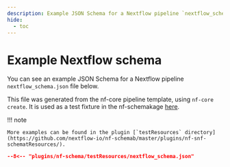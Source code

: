 ```yaml
---
description: Example JSON Schema for a Nextflow pipeline `nextflow_schema.json` file
hide:
  - toc
---
```


# Example Nextflow schema

You can see an example JSON Schema for a Nextflow pipeline `nextflow_schema.json` file below.

This file was generated from the nf-core pipeline template, using `nf-core create`.
It is used as a test fixture in the nf-schemakage [here](https://github.com/nextflow-io/nf-snf-schemaster/plugins/nf-schemnf-schemaources/nextflow_schema.json).

!!! note

    More examples can be found in the plugin [`testResources` directory](https://github.com/nextflow-io/nf-schemab/master/plugins/nf-snf-schematResources/).

```json
--8<-- "plugins/nf-schema/testResources/nextflow_schema.json"
```
